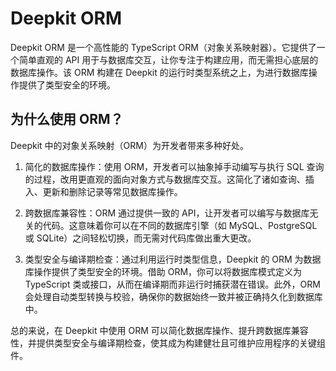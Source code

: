 # Deepkit ORM

Deepkit ORM 是一个高性能的 TypeScript ORM（对象关系映射器）。它提供了一个简单直观的 API 用于与数据库交互，让你专注于构建应用，而无需担心底层的数据库操作。该 ORM 构建在 Deepkit 的运行时类型系统之上，为进行数据库操作提供了类型安全的环境。

## 为什么使用 ORM？

Deepkit 中的对象关系映射（ORM）为开发者带来多种好处。

1. 简化的数据库操作：使用 ORM，开发者可以抽象掉手动编写与执行 SQL 查询的过程，改用更直观的面向对象方式与数据库交互。这简化了诸如查询、插入、更新和删除记录等常见数据库操作。

2. 跨数据库兼容性：ORM 通过提供一致的 API，让开发者可以编写与数据库无关的代码。这意味着你可以在不同的数据库引擎（如 MySQL、PostgreSQL 或 SQLite）之间轻松切换，而无需对代码库做出重大更改。

3. 类型安全与编译期检查：通过利用运行时类型信息，Deepkit 的 ORM 为数据库操作提供了类型安全的环境。借助 ORM，你可以将数据库模式定义为 TypeScript 类或接口，从而在编译期而非运行时捕获潜在错误。此外，ORM 会处理自动类型转换与校验，确保你的数据始终一致并被正确持久化到数据库中。

总的来说，在 Deepkit 中使用 ORM 可以简化数据库操作、提升跨数据库兼容性，并提供类型安全与编译期检查，使其成为构建健壮且可维护应用程序的关键组件。